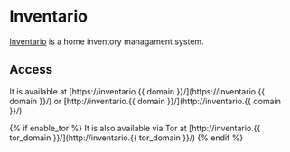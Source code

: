 # Inventario

[Inventario](https://gitlab.com/NickBusey/inventario) is a home inventory managament system.

## Access

It is available at [https://inventario.{{ domain }}/](https://inventario.{{ domain }}/) or [http://inventario.{{ domain }}/](http://inventario.{{ domain }}/)

{% if enable_tor %}
It is also available via Tor at [http://inventario.{{ tor_domain }}/](http://inventario.{{ tor_domain }}/)
{% endif %}
